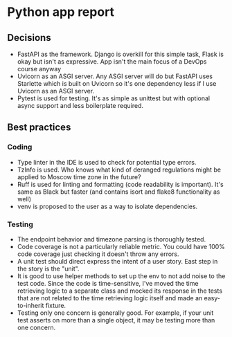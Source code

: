 # Python app report

## Decisions

- FastAPI as the framework. Django is overkill for this simple task, Flask is okay but isn't as expressive. App isn't the main focus of a DevOps course anyway
- Uvicorn as an ASGI server. Any ASGI server will do but FastAPI uses Starlette which is built on Uvicorn so it's one dependency less if I use Uvicorn as an ASGI server.
- Pytest is used for testing. It's as simple as unittest but with optional async support and less boilerplate required.

## Best practices

### Coding

- Type linter in the IDE is used to check for potential type errors.
- TzInfo is used. Who knows what kind of deranged regulations might be applied to Moscow time zone in the future?
- Ruff is used for linting and formatting (code readability is important). It's same as Black but faster (and contains isort and flake8 functionality as well)
- venv is proposed to the user as a way to isolate dependencies.

### Testing

- The endpoint behavior and timezone parsing is thoroughly tested.
- Code coverage is not a particularly reliable metric. You could have 100% code coverage just checking it doesn't throw any errors.
- A unit test should direct express the intent of a user story. East step in the story is the "unit".
- It is good to use helper methods to set up the env to not add noise to the test code. Since the code is time-sensitive, I've moved the time retrieving logic to a separate class and mocked its response in the tests that are not related to the time retrieving logic itself and made an easy-to-inherit fixture.
- Testing only one concern is generally good. For example, if your unit test asserts on more than a single object, it may be testing more than one concern.

